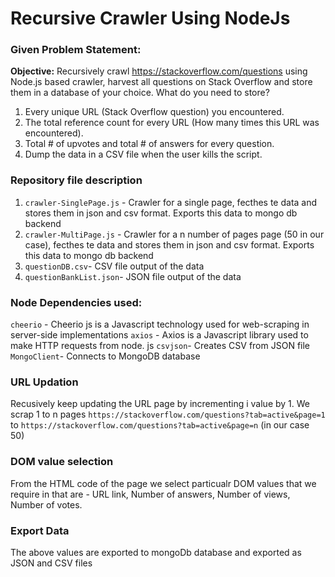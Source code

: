 # Recursive Crawler Using NodeJs
### Given Problem Statement:
**Objective:** 
Recursively crawl https://stackoverflow.com/questions using Node.js based crawler,
harvest all questions on Stack Overflow and store them in a database of your choice.
What do you need to store?
1. Every unique URL (Stack Overflow question) you encountered.
2. The total reference count for every URL (How many times this URL was encountered).
3. Total # of upvotes and total # of answers for every question.
4. Dump the data in a CSV file when the user kills the script.


### Repository file description
1) `crawler-SinglePage.js` - Crawler for a single page, fecthes te data and stores them in json and csv format. Exports this data to mongo db backend
2) `crawler-MultiPage.js` - Crawler for a n number of pages page (50 in our case), fecthes te data and stores them in json and csv format. Exports this data to mongo db backend
3) `questionDB.csv`- CSV file output of the data
4) `questionBankList.json`- JSON file output of the data

### Node Dependencies used:
`cheerio` - Cheerio js is a Javascript technology used for web-scraping in server-side implementations
`axios` - Axios is a Javascript library used to make HTTP requests from node. js
`csvjson`- Creates CSV from JSON file
`MongoClient`- Connects to MongoDB database

### URL Updation
Recusively keep updating the URL page by incrementing i value by 1. We scrap 1 to n pages 
`https://stackoverflow.com/questions?tab=active&page=1` to  `https://stackoverflow.com/questions?tab=active&page=n` (in our case 50)

### DOM value selection
From the HTML code of the page we select particualr DOM values that we require in that are - URL link, Number of answers, Number of views, Number of votes.

### Export Data
The above values are exported to mongoDb database and exported as JSON and CSV files



